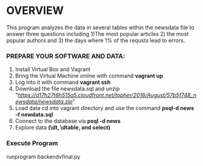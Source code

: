 # OVERVIEW

This program analyzes the data in several tables within the newsdata file to answer three questions including 1)The most popular articles 2) the most popular authors and 3) the days where 1% of the requsts lead to errors.

### PREPARE YOUR SOFTWARE AND DATA:

1) Install Virtual Box and Vagrant
2) Bring the Virtual Machine oniine with command **vagrant up**
3) Log into it with command **vagrant ssh**
4) Download the file newsdata.sql and unzip "_https://d17h27t6h515a5.cloudfront.net/topher/2016/August/57b5f748_newsdata/newsdata.zip_"
5) Load data cd into vagrant directory and use the command **psql-d news -f newdata.sql**
6) Connect to the database via **psql -d news**
7) Explore data **(\dt, \dtable, and select)**

### Execute Program
runprogram backendvfinal.py




